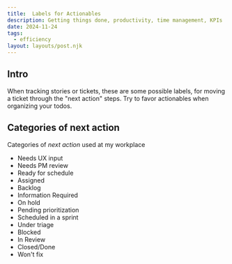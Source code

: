```yaml
---
title:  Labels for Actionables  
description: Getting things done, productivity, time management, KPIs
date: 2024-11-24
tags:
  - efficiency
layout: layouts/post.njk
---
```


## Intro
When tracking stories or tickets, these are some possible labels, for moving a ticket through the "next action" steps.  Try to favor actionables when organizing your todos.  

## Categories of next action
Categories of _next action_ used at my workplace  
* Needs UX input
* Needs PM review
* Ready for schedule
* Assigned
* Backlog
* Information Required
* On hold
* Pending prioritization
* Scheduled in a sprint
* Under triage
* Blocked
* In Review
* Closed/Done
* Won't fix